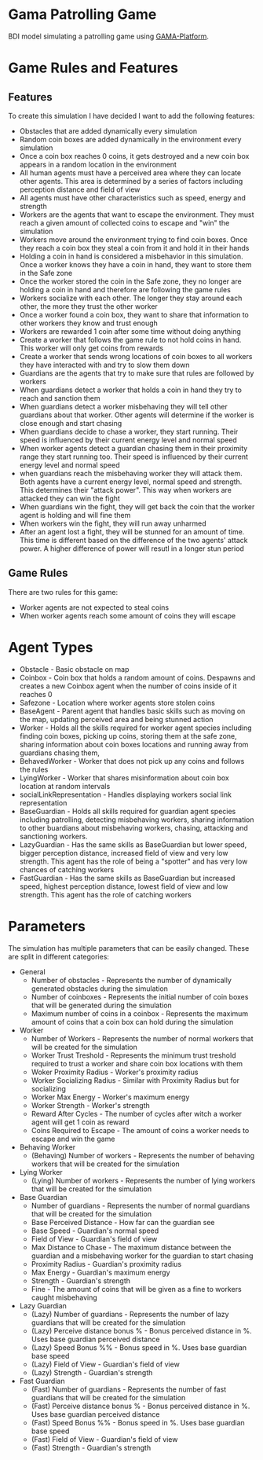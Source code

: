 # Gama Patrolling Game
BDI model simulating a patrolling game using [GAMA-Platform](https://gama-platform.org/).

# Game Rules and Features
## Features
To create this simulation I have decided I want to add the following features:
- Obstacles that are added dynamically every simulation
- Random coin boxes are added dynamically in the environment every simulation
- Once a coin box reaches 0 coins, it gets destroyed and a new coin box appears in a random location in the environment
- All human agents must have a perceived area where they can locate other agents. This area is determined by a series of factors including perception distance and field of view
- All agents must have other characteristics such as speed, energy and strength
- Workers are the agents that want to escape the environment. They must reach a given amount of collected coins to escape and "win" the simulation
- Workers move around the environment trying to find coin boxes. Once they reach a coin box they steal a coin from it and hold it in their hands
- Holding a coin in hand is considered a misbehavior in this simulation. Once a worker knows they have a coin in hand, they want to store them in the Safe zone
- Once the worker stored the coin in the Safe zone, they no longer are holding a coin in hand and therefore are following the game rules
- Workers socialize with each other. The longer they stay around each other, the more they trust the other worker
- Once a worker found a coin box, they want to share that information to other workers they know and trust enough
- Workers are rewarded 1 coin after some time without doing anything
- Create a worker that follows the game rule to not hold coins in hand. This worker will only get coins from rewards
- Create a worker that sends wrong locations of coin boxes to all workers they have interacted with and try to slow them down
- Guardians are the agents that try to make sure that rules are followed by workers
- When guardians detect a worker that holds a coin in hand they try to reach and sanction them
- When guardians detect a worker misbehaving they will tell other guardians about that worker. Other agents will determine if the worker is close enough and start chasing
- When guardians decide to chase a worker, they start running. Their speed is influenced by their current energy level and normal speed
- When worker agents detect a guardian chasing them in their proximity range they start running too. Their speed is influenced by their current energy level and normal speed
- when guardians reach the misbehaving worker they will attack them. Both agents have a current energy level, normal speed and strength. This determines their "attack power". This way when workers are attacked they can win the fight
- When guardians win the fight, they will get back the coin that the worker agent is holding and will fine them
- When workers win the fight, they will run away unharmed
- After an agent lost a fight, they will be stunned for an amount of time. This time is different based on the difference of the two agents' attack power. A higher difference of power will resutl in a longer stun period

## Game Rules
There are two rules for this game:
- Worker agents are not expected to steal coins
- When worker agents reach some amount of coins they will escape

# Agent Types
- Obstacle - Basic obstacle on map
- Coinbox - Coin box that holds a random amount of coins. Despawns and creates a new Coinbox agent when the number of coins inside of it reaches 0
- Safezone - Location where worker agents store stolen coins
- BaseAgent - Parent agent that handles basic skills such as moving on the map, updating perceived area and being stunned action
- Worker - Holds all the skills required for worker agent species including finding coin boxes, picking up coins, storing them at the safe zone, sharing information about coin boxes locations and running away from guardians chasing them,
- BehavedWorker - Worker that does not pick up any coins and follows the rules
- LyingWorker - Worker that shares misinformation about coin box location at random intervals
- socialLinkRepresentation - Handles displaying workers social link representation
- BaseGuardian - Holds all skills required for guardian agent species including patrolling, detecting misbehaving workers, sharing information to other buardians about misbehaving workers, chasing, attacking and sanctioning workers.
- LazyGuardian - Has the same skills as BaseGuardian but lower speed, bigger perception distance, increased field of view and very low strength. This agent has the role of being a "spotter" and has very low chances of catching workers
- FastGuardian - Has the same skills as BaseGuardian but increased speed, highest perception distance, lowest field of view and low strength. This agent has the role of catching workers

# Parameters
The simulation has multiple parameters that can be easily changed. These are split in different categories:
- General
  - Number of obstacles - Represents the number of dynamically generated obstacles during the simulation
  - Number of coinboxes - Represents the initial number of coin boxes that will be generated during the simulation
  - Maximum number of coins in a coinbox - Represents the maximum amount of coins that a coin box can hold during the simulation
- Worker
  - Number of Workers - Represents the number of normal workers that will be created for the simulation
  - Worker Trust Treshold - Represents the minimum trust treshold required to trust a worker and share coin box locations with them
  - Woker Proximity Radius - Worker's proximity radius
  - Worker Socializing Radius - Similar with Proximity Radius but for socializing
  - Worker Max Energy - Worker's maximum energy
  - Worker Strength - Worker's strength
  - Reward After Cycles - The number of cycles after witch a worker agent will get 1 coin as reward
  - Coins Required to Escape - The amount of coins a worker needs to escape and win the game
- Behaving Worker
  - (Behaving) Number of workers - Represents the number of behaving workers that will be created for the simulation
- Lying Worker
  - (Lying) Number of workers - Represents the number of lying workers that will be created for the simulation
- Base Guardian
  - Number of guardians - Represents the number of normal guardians that will be created for the simulation
  - Base Perceived Distance - How far can the guardian see
  - Base Speed - Guardian's normal speed
  - Field of View - Guardian's field of view
  - Max Distance to Chase - The maximum distance between the guardian and a misbehaving worker for the guardian to start chasing
  - Proximity Radius - Guardian's proximity radius
  - Max Energy - Guardian's maximum energy
  - Strength - Guardian's strength
  - Fine - The amount of coins that will be given as a fine to workers caught misbehaving
- Lazy Guardian
  - (Lazy) Number of guardians - Represents the number of lazy guardians that will be created for the simulation
  - (Lazy) Perceive distance bonus % - Bonus perceived distance in %. Uses base guardian perceived distance
  - (Lazy) Speed Bonus %% - Bonus speed in %. Uses base guardian base speed
  - (Lazy) Field of View - Guardian's field of view
  - (Lazy) Strength - Guardian's strength
- Fast Guardian
  - (Fast) Number of guardians - Represents the number of fast guardians that will be created for the simulation
  - (Fast) Perceive distance bonus % - Bonus perceived distance in %. Uses base guardian perceived distance
  - (Fast) Speed Bonus %% - Bonus speed in %. Uses base guardian base speed
  - (Fast) Field of View - Guardian's field of view
  - (Fast) Strength - Guardian's strength


